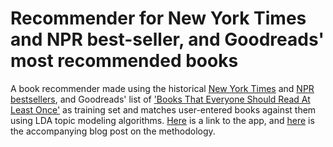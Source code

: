 Recommender for New York Times and NPR best-seller, and Goodreads' most recommended books
================

A book recommender made using the historical [New York Times](http://developer.nytimes.com/docs/best_sellers_api/) and [NPR bestsellers](http://www.npr.org/books/bestsellers), and Goodreads' list of ['Books That Everyone Should Read At Least Once'](https://www.goodreads.com/list/show/264.Books_That_Everyone_Should_Read_At_Least_Once) as training set and matches user-entered books against them using LDA topic modeling algorithms. [Here](https://runzemc.shinyapps.io/books/) is a link to the app, and [here](http://www.runzemc.com/2014/10/building-a-book-recommender.html) is the accompanying blog post on the methodology.
